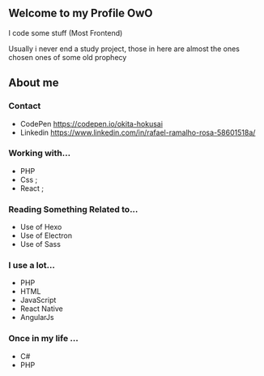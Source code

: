 ## Welcome to my Profile OwO
I code some stuff (Most Frontend)

Usually i never end a study project, those in here are almost the ones chosen ones of some old prophecy

## About me
### Contact 
- CodePen https://codepen.io/okita-hokusai
- Linkedin https://www.linkedin.com/in/rafael-ramalho-rosa-58601518a/
### Working with...
- PHP
- Css ;
- React ;
### Reading Something Related to...

- Use of Hexo
- Use of Electron 
- Use of Sass

### I use a lot...
- PHP
- HTML
- JavaScript
- React Native
- AngularJs
### Once in my life ...
- C#
- PHP
